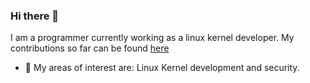 ### Hi there 👋
I am a programmer currently working as a linux kernel developer. My contributions so far can be found [here](https://git.kernel.org/pub/scm/linux/kernel/git/next/linux-next.git/log/?qt=grep&q=menghani)
- 🌱 My areas of interest are: Linux Kernel development and security.
<!--
**gum3ng/gum3ng** is a ✨ _special_ ✨ repository because its `README.md` (this file) appears on your GitHub profile.

Here are some ideas to get you started:

- 🔭 I’m currently working on ...
- 🌱 I’m currently learning ...
- 👯 I’m looking to collaborate on ...
- 🤔 I’m looking for help with ...
- 💬 Ask me about ...
- 📫 How to reach me: ...
- 😄 Pronouns: ...
- ⚡ Fun fact: ...
-->
